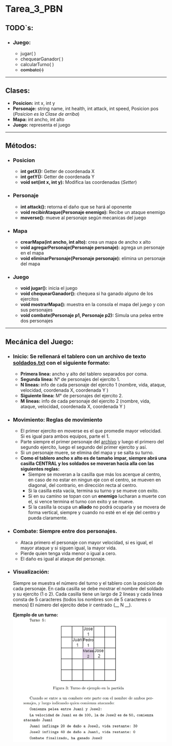 # **Tarea_3_PBN**

## **TODO`s:**
- ### **Juego:**
    - jugar( )
    - chequearGanador( )
    - calcularTurno( )
    - ~~combate( )~~

---

## **Clases:**

- **Posicion:** int x, int y
- **Personaje:** string name, int health, int attack, int speed, Posicion pos (*Posicion es la Clase de arriba*)
- **Mapa:** int ancho, int alto
- **Juego:** representa el juego

---

## **Métodos:**

- ### **Posicion**

    - **int getX():** Getter de coordenada X
    - **int getY():** Getter de coordenada Y
    - **void set(int x, int y):** Modifica las coordenadas (*Setter*)

- ### **Personaje**

    - **int attack():** retorna el daño que se hará al oponente
    - **void recibirAtaque(Personaje enemigo):** Recibe un ataque enemigo
    - **moverse():** mueve al personaje según mecanicas del juego

- ### **Mapa**

    - **crearMapa(int ancho, int alto):** crea un mapa de ancho x alto
    - **void agregarPersonaje(Personaje personaje):** agrega un personaje en el mapa
    - **void eliminarPersonaje(Personaje personaje):** elimina un personaje del mapa

- ### **Juego**

    - **void jugar():** inicia el juego
    - **void chequearGanador():** chequea si ha ganado alguno de los ejercitos
    - **void mostrarMapa():** muestra en la consola el mapa del juego y con sus personajes
    - **void combate(Personaje p1, Personaje p2):** Simula una pelea entre dos personajes

---

## **Mecánica del Juego:**

- ### **Inicio:** Se rellenará el tablero con un archivo de texto [soldados.txt](soldados.txt) con el siguiente formato:

    - **Primera linea:** ancho y alto del tablero separados por coma.
    - **Segunda linea:** N° de personajes del ejercito 1.
    - **N lineas:** info de cada personaje del ejercito 1 (nombre, vida, ataque, velocidad, coordenada X, coordenada Y )
    - **Siguiente linea:** M° de personajes del ejercito 2.
    - **M lineas:** info de cada personaje del ejercito 2 (nombre, vida, ataque, velocidad, coordenada X, coordenada Y )


- ### **Movimiento:** Reglas de movimiento

    - El primer ejercito en moverse es el que promedie mayor velocidad. Si es igual para ambos equipos, parte el 1.
    - Parte siempre el primer personaje del [archivo](soldados.txt) y luego el primero del segundo ejercito, luego el segundo del primer ejercito y así.
    - Si un personaje muere, se elimina del mapa y se salta su turno.
    - **Como el tablero ancho x alto es de tamaño impar, siempre abrá una casilla CENTRAL y los soldados se moveran hacia alla con las siguientes reglas:**
        - Siempre se moveran a la casilla que más los acerque al centro, en caso de no estar en ningun eje con el centro, se mueven en diagonal, del contrario, en dirección recta al centro.
        - Si la casilla esta vacia, termina su turno y se mueve con exito.
        - Si en su camino se topan con un **enemigo** lucharan a muerte con el, si vence termina el turno con exito y se mueve.
        - Si la casilla la ocupa un **aliado** no podrá ocuparla y se movera de forma vertical, siempre y cuando no esté en el eje del centro y pueda claramente.
    
- ### **Combate:** Siempre entre dos personajes.

    - Ataca primero el personaje con mayor velocidad, si es igual, el mayor ataque y si siguen igual, la mayor vida.
    - Pierde quien tenga vida menor o igual a cero.
    - El daño es igual al ataque del personaje.

- ### **Visualización:** 
    Siempre se muestra el número del turno y el tablero con la posicion de cada personaje. En cada casilla se debe mostrar el nombre del soldado y su ejercito (1 o 2). Cada casilla tiene un largo de 2 lineas y cada linea consta de 5 caracteres (todos los nombres son de 5 caracteres o menos) El número del ejercito debe ir centrado (__ N __).

    **Ejemplo de un turno:**
    ![](Ejemplo.jpg)